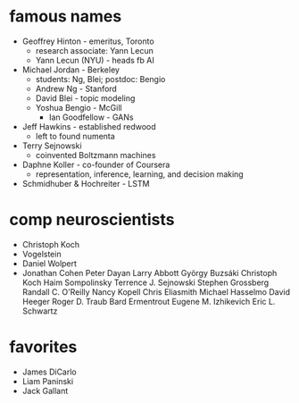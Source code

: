 # famous names
- Geoffrey Hinton - emeritus, Toronto
	- research associate: Yann Lecun
	- Yann Lecun (NYU) - heads fb AI
- Michael Jordan - Berkeley
	- students: Ng, Blei; postdoc: Bengio
	- Andrew Ng - Stanford
	- David Blei - topic modeling
	- Yoshua Bengio - McGill
		- Ian Goodfellow - GANs
- Jeff Hawkins - established redwood
	- left to found numenta
- Terry Sejnowski
	- coinvented Boltzmann machines
- Daphne Koller - co-founder of Coursera
	- representation, inference, learning, and decision making
- Schmidhuber & Hochreiter - LSTM

# comp neuroscientists
- Christoph Koch
- Vogelstein
- Daniel Wolpert
- Jonathan Cohen
Peter Dayan
Larry Abbott
György Buzsáki
Christoph Koch
Haim Sompolinsky 
Terrence J. Sejnowski
Stephen Grossberg
Randall C. O'Reilly
Nancy Kopell
Chris Eliasmith
Michael Hasselmo
David Heeger
Roger D. Traub
Bard Ermentrout
Eugene M. Izhikevich
Eric L. Schwartz

# favorites
- James DiCarlo
- Liam Paninski
- Jack Gallant
